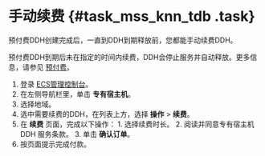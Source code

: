 # 手动续费 {#task_mss_knn_tdb .task}

预付费DDH创建完成后，一直到DDH到期释放前，您都能手动续费DDH。

预付费DDH到期后未在指定的时间内续费，DDH会停止服务并自动释放。更多信息，请参见 [预付费](../../../../intl.zh-CN/产品定价/预付费.md#)。

1.   登录 [ECS管理控制台](https://ecs.console.aliyun.com/#/home)。 
2.   在左侧导航栏里，单击 **专有宿主机**。 
3.   选择地域。 
4.   选中需要续费的DDH，在列表上方，选择 **操作** \> **续费**。 
5.   在 **续费** 页面，完成以下操作： 
    1.  选择续费时长。 
    2.  阅读并同意专有宿主机 DDH 服务条款。 
    3.   单击 **确认订单**。 
6.   按页面提示完成付款。 

